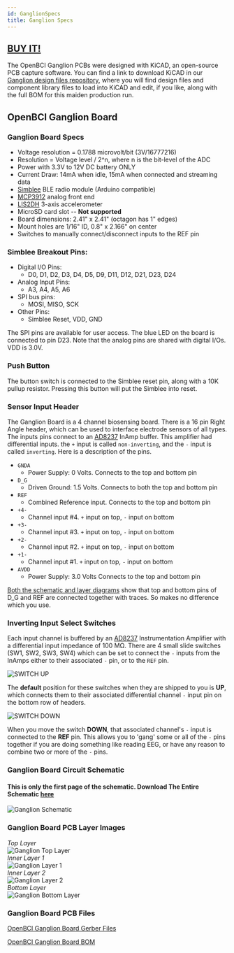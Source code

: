 ```yaml
---
id: GanglionSpecs
title: Ganglion Specs
---
```


## [BUY IT!](https://shop.openbci.com/collections/frontpage/products/ganglion-board)

The OpenBCI Ganglion PCBs were designed with KiCAD, an open-source PCB capture software. You can find a link to download KiCAD in our [Ganglion design files repository](https://github.com/OpenBCI/Ganglion_Hardware_Design_Files), where you will find design files and component library files to load into KiCAD and edit, if you like, along with the full BOM for this maiden production run.

## OpenBCI Ganglion Board

### Ganglion Board Specs

- Voltage resolution = 0.1788 microvolt/bit (3V/16777216)
- Resolution = Voltage level / 2^n, where n is the bit-level of the ADC
- Power with 3.3V to 12V DC battery ONLY
- Current Draw: 14mA when idle, 15mA when connected and streaming data
- [Simblee](http://www.simblee.com) BLE radio module (Arduino compatible)
- [MCP3912](http://www.microchip.com/wwwproducts/en/MCP3912) analog front end
- [LIS2DH](http://www.st.com/en/mems-and-sensors/lis2dh.html) 3-axis accelerometer
- MicroSD card slot -- **Not supported**
- Board dimensions: 2.41" x 2.41" (octagon has 1" edges)
- Mount holes are 1/16" ID, 0.8" x 2.166" on center
- Switches to manually connect/disconnect inputs to the REF pin

### Simblee Breakout Pins:

- Digital I/O Pins:
  - D0, D1, D2, D3, D4, D5, D9, D11, D12, D21, D23, D24
- Analog Input Pins:
  - A3, A4, A5, A6
- SPI bus pins:
  - MOSI, MISO, SCK
- Other Pins:
  - Simblee Reset, VDD, GND

The SPI pins are available for user access. The blue LED on the board is connected to pin D23. Note that the analog pins are shared with digital I/Os. VDD is 3.0V.

### Push Button

The button switch is connected to the Simblee reset pin, along with a 10K pullup resistor. Pressing this button will put the Simblee into reset.

### Sensor Input Header

The Ganglion Board is a 4 channel biosensing board. There is a 16 pin Right Angle header, which can be used to interface electrode sensors of all types. The inputs pins connect to an [AD8237](http://www.analog.com/en/products/amplifiers/instrumentation-amplifiers/ad8237.html) InAmp buffer. This amplifier had differential inputs. the `+` input is called `non-inverting`, and the `-` input is called `inverting`. Here is a description of the pins.

- `GNDA`
  - Power Supply: 0 Volts. Connects to the top and bottom pin
- `D_G`
  - Driven Ground: 1.5 Volts. Connects to both the top and bottom pin
- `REF`
  - Combined Reference input. Connects to the top and bottom pin
- `+4-`
  - Channel input #4. `+` input on top, `-` input on bottom
- `+3-`
  - Channel input #3. `+` input on top, `-` input on bottom
- `+2-`
  - Channel input #2. `+` input on top, `-` input on bottom
- `+1-`
  - Channel input #1. `+` input on top, `-` input on bottom
- `AVDD`
  - Power Supply: 3.0 Volts Connects to the top and bottom pin

[Both the schematic and layer diagrams](../assets/GanglionImages/ganglion_schematic.png) show that top and bottom pins of D_G and REF are connected together with traces. So makes no difference which you use.

### Inverting Input Select Switches

Each input channel is buffered by an [AD8237](http://www.analog.com/media/en/technical-documentation/data-sheets/AD8237.pdf) Instrumentation Amplifier with a differential input impedance of 100 MΩ. There are 4 small slide switches (SW1, SW2, SW3, SW4) which can be set to connect the `-` inputs from the InAmps either to their associated `-` pin, or to the `REF` pin.

![SWITCH UP](../assets/GanglionImages/ganglion_SW_UP.png)

The **default** position for these switches when they are shipped to you is **UP**, which connects them to their associated differential channel `-` input pin on the bottom row of headers.

![SWITCH DOWN](../assets/GanglionImages/ganglion_SW_DOWN.png)

When you move the switch **DOWN**, that associated channel's `-` input is connected to the **REF** pin. This allows you to 'gang' some or all of the `-` pins together if you are doing something like reading EEG, or have any reason to combine two or more of the `-` pins.

### Ganglion Board Circuit Schematic

#### This is only the first page of the schematic. Download The Entire Schematic [here](https://github.com/OpenBCI/Ganglion_Hardware_Design_Files/blob/master/Ganglion_SCH.pdf)

![Ganglion Schematic](../assets/GanglionImages/ganglion_schematic.png)

### Ganglion Board PCB Layer Images

_Top Layer_  
![Ganglion Top Layer](../assets/GanglionImages/ganglion_top.png)  
_Inner Layer 1_  
![Ganglion Layer 1](../assets/GanglionImages/ganglion_layer1.png)  
_Inner Layer 2_  
![Ganglion Layer 2](../assets/GanglionImages/ganglion_layer2.png)  
_Bottom Layer_  
![Ganglion Bottom Layer](../assets/GanglionImages/ganglion_bottom.png)

### Ganglion Board PCB Files

[OpenBCI Ganglion Board Gerber Files](https://github.com/OpenBCI/Ganglion_Hardware_Design_Files/tree/master/OBCI_Ganglion_Plots)

[OpenBCI Ganglion Board BOM](https://github.com/OpenBCI/Ganglion_Hardware_Design_Files/blob/master/Ganglion_01_BOM.xlsx)
